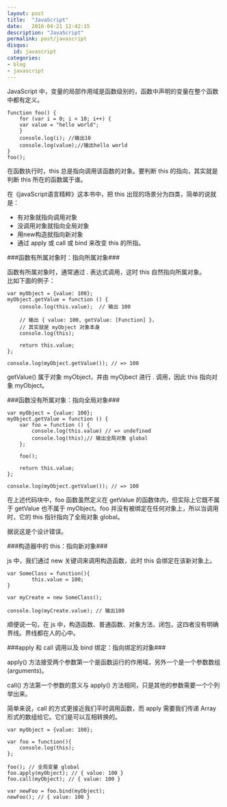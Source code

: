 ```yaml
---
layout: post
title:  "JavaScript"
date:   2016-04-21 12:42:15
description: "JavaScript"
permalink: post/javascript
disqus:
  id: javascript
categories:
- blog
- javascript
---
```


JavaScript 中，变量的局部作用域是函数级别的，函数中声明的变量在整个函数中都有定义。

```
function foo() {
	for (var i = 0; i < 10; i++) {
	var value = "hello world";
	}
	console.log(i); //输出10
	console.log(value);//输出hello world
}
foo();
```

在函数执行时，this 总是指向调用该函数的对象。要判断 this 的指向，其实就是判断 this 所在的函数属于谁。<br>

在《javaScript语言精粹》这本书中，把 this 出现的场景分为四类，简单的说就是：<br>

- 有对象就指向调用对象
- 没调用对象就指向全局对象
- 用new构造就指向新对象
- 通过 apply 或 call 或 bind 来改变 this 的所指。

###函数有所属对象时：指向所属对象###

函数有所属对象时，通常通过 . 表达式调用，这时 this 自然指向所属对象。<br>
比如下面的例子：

```
var myObject = {value: 100};
myObject.getValue = function () {
	console.log(this.value);  // 输出 100

	// 输出 { value: 100, getValue: [Function] }，
	// 其实就是 myObject 对象本身
	console.log(this);

	return this.value;
};

console.log(myObject.getValue()); // => 100
```

getValue() 属于对象 myObject，并由 myOjbect 进行 . 调用，因此 this 指向对象 myObject。

###函数没有所属对象：指向全局对象###

```
var myObject = {value: 100};
myObject.getValue = function () {
	var foo = function () {
		console.log(this.value) // => undefined
		console.log(this);// 输出全局对象 global
	};

	foo();

	return this.value;
};

console.log(myObject.getValue()); // => 100
```

在上述代码块中，foo 函数虽然定义在 getValue 的函数体内，但实际上它既不属于 getValue 也不属于 myObject。foo 并没有被绑定在任何对象上，所以当调用时，它的 this 指针指向了全局对象 global。<br>

据说这是个设计错误。


###构造器中的 this：指向新对象###

js 中，我们通过 new 关键词来调用构造函数，此时 this 会绑定在该新对象上。

```
var SomeClass = function(){
		this.value = 100;
}

var myCreate = new SomeClass();

console.log(myCreate.value); // 输出100
```

顺便说一句，在 js 中，构造函数、普通函数、对象方法、闭包，这四者没有明确界线。界线都在人的心中。


###apply 和 call 调用以及 bind 绑定：指向绑定的对象###

apply() 方法接受两个参数第一个是函数运行的作用域，另外一个是一个参数数组(arguments)。<br>

call() 方法第一个参数的意义与 apply() 方法相同，只是其他的参数需要一个个列举出来。<br>

简单来说，call 的方式更接近我们平时调用函数，而 apply 需要我们传递 Array 形式的数组给它。它们是可以互相转换的。

```
var myObject = {value: 100};

var foo = function(){
	console.log(this);
};

foo(); // 全局变量 global
foo.apply(myObject); // { value: 100 }
foo.call(myObject); // { value: 100 }

var newFoo = foo.bind(myObject);
newFoo(); // { value: 100 }
```